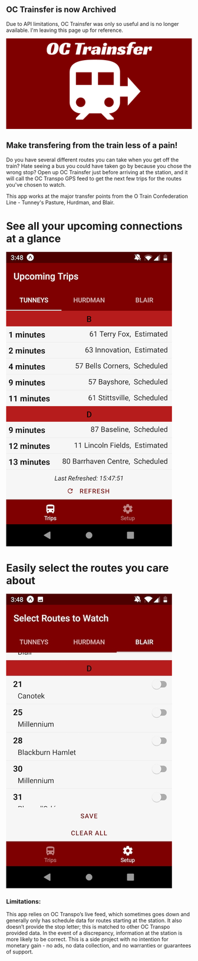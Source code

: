 ## OC Trainsfer is now Archived
Due to API limitations, OC Trainsfer was only so useful and is no longer available. I'm leaving this page up for reference.

![OC Trainsfer Logo](images/Feature.png "OC Trainsfer")



## Make transfering from the train less of a pain!

Do you have several different routes you can take when you get off the train? 
Hate seeing a bus you could have taken go by because you chose the wrong stop?
Open up OC Trainsfer just before arriving at the station, and it will
call the OC Transpo GPS feed to get the next few trips for the routes 
you've chosen to watch.

This app works at the major transfer points from the O Train Confederation Line - Tunney's Pasture, Hurdman, and Blair.



# See all your upcoming connections at a glance
![Screenshot of Trips page](images/trips.jpg)

# Easily select the routes you care about
![Screenshot of Setup page](images/routes.jpg)

### Limitations:
This app relies on OC Transpo’s live feed, which sometimes goes down and generally only has schedule data for routes starting at the station. It also doesn’t provide the stop letter; this is matched to other OC Transpo provided data. In the event of a discrepancy, information at the station is more likely to be correct. This is a side project with no intention for monetary gain - no ads, no data collection, and no warranties or guarantees of support. 


